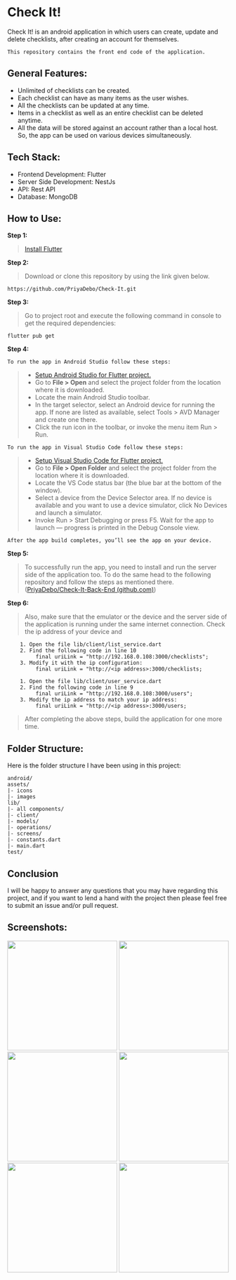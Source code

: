 # Check It!  
  Check It! is an android application in which users can create, update and delete checklists, after creating an account for themselves.  
  
```
This repository contains the front end code of the application.
```

  
## General Features:  
 - Unlimited of checklists can be created.  
 - Each checklist can have as many items as the user wishes.  
 - All the checklists can be updated at any time.   
 - Items in a checklist as well as an entire checklist can be deleted anytime.   
 - All the data will be stored against an account rather than a local host. So, the app can be used on various devices simultaneously.  
  
## Tech Stack:   
- Frontend Development: Flutter  
- Server Side Development:  NestJs  
- API: Rest API  
- Database: MongoDB   
  
## How to Use:
 
**Step 1:**
>[Install Flutter](https://flutter.dev/docs/get-started/install)

**Step 2:**
>Download or clone this repository by using the link given below. 
```
https://github.com/PriyaDebo/Check-It.git
```
**Step 3:**
>Go to project root and execute the following command in console to get the required dependencies:
```
flutter pub get 
```
**Step 4:**

```To run the app in Android Studio follow these steps:```
>- [Setup Android Studio for Flutter project.](https://flutter.dev/docs/get-started/editor?tab=androidstudio#androidstudio)
>- Go to **File > Open** and select the project folder from the location where it is downloaded.
>- Locate the main Android Studio toolbar.
 >- In the target selector, select an Android device for running the app. If none are listed as available, select Tools > AVD Manager and create one there.
 >- Click the run icon in the toolbar, or invoke the menu item Run > Run.
 >
```To run the app in Visual Studio Code follow these steps:```
>- [Setup Visual Studio Code for Flutter project.](https://flutter.dev/docs/get-started/editor?tab=vscode#vscode)
>- Go to **File > Open Folder** and select the project folder from the location where it is downloaded.
>- Locate the VS Code status bar (the blue bar at the bottom of the window).
>- Select a device from the Device Selector area. If no device is available and you want to use a device simulator, click  No Devices  and launch a simulator.
>-  Invoke  Run > Start Debugging  or press  F5.   Wait for the app to launch — progress is printed in the  Debug Console  view.
>
```After the app build completes, you’ll see the app on your device.```

**Step 5:**
>To successfully run the app, you need to install and run the server side of the application too. To do the same head to the following repository and follow the steps as mentioned there.
><br>([PriyaDebo/Check-It-Back-End (github.com)](https://github.com/PriyaDebo/Check-It-Back-End))

**Step 6:**
>Also, make sure that the emulator or the device and the server side of the application is running under the same internet connection. 
>Check the ip address of your device and 
```
	1. Open the file lib/client/list_service.dart
	2. Find the following code in line 10
	     final uriLink = "http://192.168.0.108:3000/checklists";
	3. Modify it with the ip configuration:
	     final uriLink = "http://<ip address>:3000/checklists;
```
```
	1. Open the file lib/client/user_service.dart
	2. Find the following code in line 9
	     final uriLink = "http://192.168.0.108:3000/users";
	3. Modify the ip address to match your ip address:
	     final uriLink = "http://<ip address>:3000/users;
```
>After completing the above steps, build the application for one more time.

## Folder Structure:
Here is the folder structure I have been using in this project:
```
android/
assets/
|- icons
|- images
lib/
|- all components/
|- client/
|- models/
|- operations/
|- screens/
|- constants.dart
|- main.dart
test/
```
## Conclusion

I will be happy to answer any questions that you may have regarding this project, and if you want to lend a hand with the project then please feel free to submit an issue and/or pull request.

## Screenshots:

<img src="/Screenshots/SplashScreen.png" width="250"/>      <img src="/Screenshots/Login.png" width="250"/>      <img src="/Screenshots/SignUp.png" width="250"/>
<img src="/Screenshots/CreateList.png" width="250"/>       <img src="/Screenshots/NavigationDrawer.png" width="250"/>      <img src="/Screenshots/HomePage.png" width="250"/>
